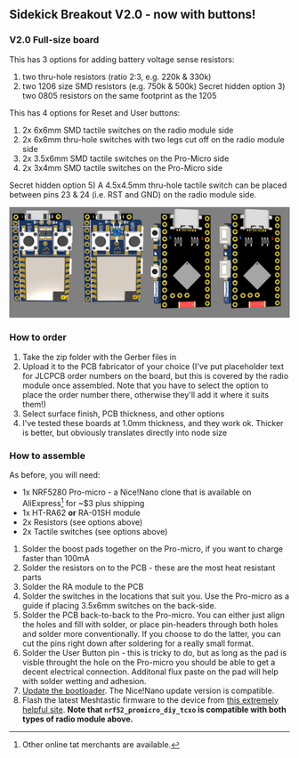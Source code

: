 ## Sidekick Breakout V2.0 - now with buttons!

### V2.0 Full-size board
This has 3 options for adding battery voltage sense resistors:
1) two thru-hole resistors (ratio 2:3, e.g. 220k & 330k)
2) two 1206 size SMD resistors (e.g. 750k & 500k)
Secret hidden option 3) two 0805 resistors on the same footprint as the 1205

This has 4 options for Reset and User buttons:
1) 2x 6x6mm SMD tactile switches on the radio module side
2) 2x 6x6mm thru-hole switches with two legs cut off on the radio module side
3) 2x 3.5x6mm SMD tactile switches on the Pro-Micro side
4) 2x 3x4mm SMD tactile switches on the Pro-Micro side

Secret hidden option 5) A 4.5x4.5mm thru-hole tactile switch can be placed between pins 23 & 24 (i.e. RST and GND) on the radio module side.

![Nice-ra sidekick V2.0 button options ](./Sidekick_V2.0.png)

### How to order
1) Take the zip folder with the Gerber files in
2) Upload it to the PCB fabricator of your choice (I've put placeholder text for JLCPCB order numbers on the board, but this is covered by the radio module once assembled. Note that you have to select the option to place the order number there, otherwise they'll add it where it suits them!)
3) Select surface finish, PCB thickness, and other options
4) I've tested these boards at 1.0mm thickness, and they work ok. Thicker is better, but obviously translates directly into node size

### How to assemble
As before, you will need:
* 1x NRF5280 Pro-micro - a Nice!Nano clone that is available on AliExpress[^1] for ~$3 plus shipping
* 1x HT-RA62 **or** RA-01SH module
* 2x Resistors (see options above)
* 2x Tactile switches (see options above)

1) Solder the boost pads together on the Pro-micro, if you want to charge faster than 100mA
2) Solder the resistors on to the PCB - these are the most heat resistant parts
3) Solder the RA module to the PCB
4) Solder the switches in the locations that suit you. Use the Pro-micro as a guide if placing 3.5x6mm switches on the back-side.
5) Solder the PCB back-to-back to the Pro-micro. You can either just align the holes and fill with solder, or place pin-headers through both holes and solder more conventionally. If you choose to do the latter, you can cut the pins right down after soldering for a really small format.
6) Solder the User Button pin - this is tricky to do, but as long as the pad is visble throught the hole on the Pro-micro you should be able to get a decent electrical connection. Additonal flux paste on the pad will help with solder wetting and adhesion.
7) [Update the bootloader](https://github.com/adafruit/Adafruit_nRF52_Bootloader/releases). The Nice!Nano update version is compatible.
8) Flash the latest Meshtastic firmware to the device from [this extremely helpful site](https://mrekin.duckdns.org/flasher/). **Note that `nrf52_promicro_diy_tcxo` is compatible with both types of radio module above.**

[^1]: Other online tat merchants are available.
